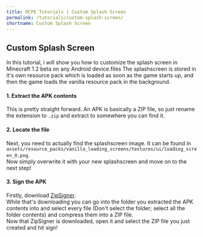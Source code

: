 ```yaml
---
title: MCPE Tutorials | Custom Splash Screen
permalink: /tutorials/custom-splash-screen/
shortname: Custom Splash Screen
---
```

## Custom Splash Screen
In this tutorial, i will show you how to customize the splash screen in Minecraft 1.2 beta on any Android device.files
The splashscreen is stored in it's own resource pack which is loaded as soon as the game starts up, and then the game loads the vanilla resource pack in the background.
<br>
#### 1. Extract the APK contents
This is pretty straight forward. An APK is basically a ZIP file, so just rename the extension to `.zip` and extract to somewhere you can find it.
<br>
#### 2. Locate the file
Next, you need to actually find the splashscreen image. It can be found in `assets/resource_packs/vanilla_loading_screens/textures/ui/loading_screen_0.png`.  
Now simply overwrite it with your new splashscreen and move on to the next step!
<br>
#### 3. Sign the APK
Firstly, download [ZipSigner](https://play.google.com/store/apps/details?id=kellinwood.zipsigner2&hl=en&referrer=utm_source%3Dgoogle%26utm_medium%3Dorganic%26utm_term%3Dzipsigner&pcampaignid=APPU_1_kuWAWcPiK8PRwQKJlIa4AQ).  
While that's downloading you can go into the folder you extracted the APK contents into and select every file (Don't select the folder; select all the folder contents) and compress them into a ZIP file.  
Now that ZipSigner is downloaded, open it and select the ZIP file you just created and hit sign!

